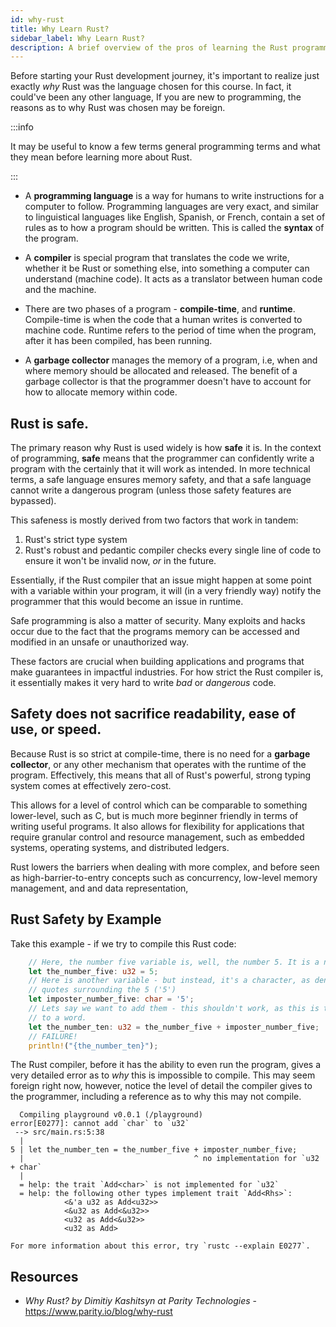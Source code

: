 ```yaml
---
id: why-rust
title: Why Learn Rust?
sidebar_label: Why Learn Rust?
description: A brief overview of the pros of learning the Rust programming language.
---
```


Before starting your Rust development journey, it's important to realize just exactly _why_ Rust was the language chosen for this course.  In fact, it could've been any other language, If you are new to programming, the reasons as to why Rust was chosen may be foreign.

:::info

It may be useful to know a few terms general programming terms and what they mean before learning more about Rust.

:::

 - A **programming language** is a way for humans to write instructions for a computer to follow. Programming languages are very exact, and similar to linguistical languages like English, Spanish, or French, contain a set of rules as to how a program should be written.  This is called the **syntax** of the program.

 - A **compiler** is special program that translates the code we write, whether it be Rust or something else, into something a computer can understand (machine code). It acts as a translator between human code and the machine. 

 - There are two phases of a program - **compile-time**, and **runtime**.  Compile-time is when the code that a human writes is converted to machine code.  Runtime refers to the period of time when the program, after it has been compiled, has been running. 
  
 - A **garbage collector** manages the memory of a program, i.e, when and where memory should be allocated and released.  The benefit of a garbage collector is that the programmer doesn't have to account for how to allocate memory within code.

## Rust is safe.

The primary reason why Rust is used widely is how **safe** it is.  In the context of programming, **safe** means that the programmer can confidently write a program with the certainly that it will work as intended.  In more technical terms, a safe language ensures memory safety, and that a safe language cannot write a dangerous program (unless those safety features are bypassed).

This safeness is mostly derived from two factors that work in tandem: 

1. Rust's strict type system
2. Rust's robust and pedantic compiler checks every single line of code to ensure it won't be invalid now, *or* in the future.

Essentially, if the Rust compiler that an issue might happen at some point with a variable within your program, it will (in a very friendly way) notify the programmer that this would become an issue in runtime.

Safe programming is also a matter of security.  Many exploits and hacks occur due to the fact that the programs memory can be accessed and modified in an unsafe or unauthorized way. 

These factors are crucial when building applications and programs that make guarantees in impactful industries. For how strict the Rust compiler is, it essentially makes it very hard to write *bad* or *dangerous* code.


## Safety does not sacrifice readability, ease of use, or speed.

Because Rust is so strict at compile-time, there is no need for a **garbage collector**, or any other mechanism that operates with the runtime of the program.  Effectively, this means that all of Rust's powerful, strong typing system comes at effectively zero-cost.

This allows for a level of control which can be comparable to something lower-level, such as C, but is much more beginner friendly in terms of writing useful programs.  It also allows for flexibility for applications that require granular control and resource management, such as embedded systems, operating systems, and distributed ledgers.

Rust lowers the barriers when dealing with more complex, and before seen as high-barrier-to-entry concepts such as concurrency, low-level memory management, and and data representation,


## Rust Safety by Example

Take this example - if we try to compile this Rust code:

```rust
    // Here, the number five variable is, well, the number 5. It is a number that can be added and subtracted.
    let the_number_five: u32 = 5;
    // Here is another variable - but instead, it's a character, as denoted by the `char` type, and the single
    // quotes surrounding the 5 ('5')
    let imposter_number_five: char = '5';
    // Lets say we want to add them - this shouldn't work, as this is the same as trying to add a number 
    // to a word.
    let the_number_ten: u32 = the_number_five + imposter_number_five;
    // FAILURE!
    println!("{the_number_ten}");
```

The Rust compiler, before it has the ability to even run the program, gives a very detailed error as to *why* this is impossible to compile.  This may seem foreign right now, however, notice the level of detail the compiler gives to the programmer, including a reference as to why this may not compile.

```
  Compiling playground v0.0.1 (/playground)
error[E0277]: cannot add `char` to `u32`
 --> src/main.rs:5:38
  |
5 | let the_number_ten = the_number_five + imposter_number_five;
  |                                      ^ no implementation for `u32 + char`
  |
  = help: the trait `Add<char>` is not implemented for `u32`
  = help: the following other types implement trait `Add<Rhs>`:
            <&'a u32 as Add<u32>>
            <&u32 as Add<&u32>>
            <u32 as Add<&u32>>
            <u32 as Add>

For more information about this error, try `rustc --explain E0277`.
```

## Resources

- *Why Rust? by Dimitiy Kashitsyn at Parity Technologies* - https://www.parity.io/blog/why-rust
